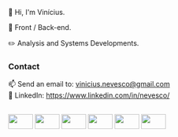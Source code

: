 👋 Hi, I'm Vinícius.

👀 Front / Back-end.

✏️ Analysis and Systems Developments.

### Contact
📫 Send an email to: vinicius.nevesco@gmail.com<br/>
🧑 LinkedIn: https://www.linkedin.com/in/nevesco/

##

<div style="display: inline block">
<img width="50px" height="30" src="https://cdn.jsdelivr.net/gh/devicons/devicon/icons/html5/html5-original.svg" />
<img width="50px" height="30" src="https://cdn.jsdelivr.net/gh/devicons/devicon/icons/css3/css3-original.svg" />
<img width="50px" height="30" src="https://cdn.jsdelivr.net/gh/devicons/devicon/icons/javascript/javascript-original.svg" />
<img width="50px" height="30" src="https://cdn.jsdelivr.net/gh/devicons/devicon/icons/php/php-original.svg" />
<img width="50px" height="30" src="https://cdn.jsdelivr.net/gh/devicons/devicon/icons/mysql/mysql-original.svg" />
<img width="50px" height="30" src="https://cdn.jsdelivr.net/gh/devicons/devicon/icons/visualstudio/visualstudio-plain.svg" />
</div>

